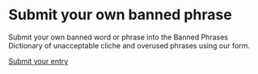 # Submit your own banned phrase

Submit your own banned word or phrase into the Banned Phrases Dictionary of unacceptable cliche and overused phrases using our form.

[Submit your entry](https://forms.gle/hWVokYcb4G36Woms5)
